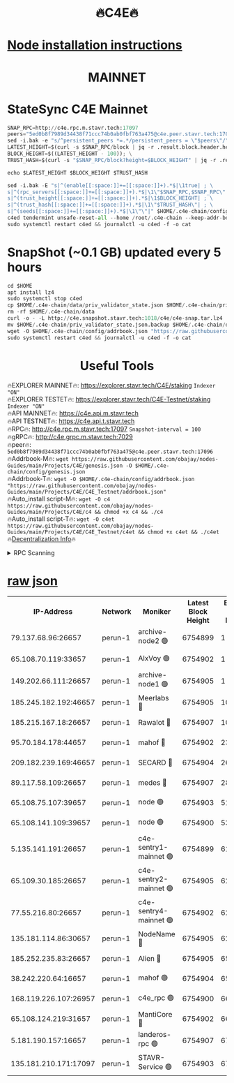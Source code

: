 <h1 align="center"> 🔥C4E🔥</h1>

[Node installation instructions](https://github.com/obajay/nodes-Guides/tree/main/Projects/C4E)
=

<h1 align="center"> MAINNET</h1>

# StateSync C4E Mainnet
```python
SNAP_RPC=http://c4e.rpc.m.stavr.tech:17097
peers="5ed0b8f7989d34438f71ccc74b0ab0fbf763a475@c4e.peer.stavr.tech:17096"
sed -i.bak -e "s/^persistent_peers *=.*/persistent_peers = \"$peers\"/" $HOME/.c4e-chain/config/config.toml
LATEST_HEIGHT=$(curl -s $SNAP_RPC/block | jq -r .result.block.header.height); \
BLOCK_HEIGHT=$((LATEST_HEIGHT - 100)); \
TRUST_HASH=$(curl -s "$SNAP_RPC/block?height=$BLOCK_HEIGHT" | jq -r .result.block_id.hash)

echo $LATEST_HEIGHT $BLOCK_HEIGHT $TRUST_HASH

sed -i.bak -E "s|^(enable[[:space:]]+=[[:space:]]+).*$|\1true| ; \
s|^(rpc_servers[[:space:]]+=[[:space:]]+).*$|\1\"$SNAP_RPC,$SNAP_RPC\"| ; \
s|^(trust_height[[:space:]]+=[[:space:]]+).*$|\1$BLOCK_HEIGHT| ; \
s|^(trust_hash[[:space:]]+=[[:space:]]+).*$|\1\"$TRUST_HASH\"| ; \
s|^(seeds[[:space:]]+=[[:space:]]+).*$|\1\"\"|" $HOME/.c4e-chain/config/config.toml
c4ed tendermint unsafe-reset-all --home /root/.c4e-chain --keep-addr-book
sudo systemctl restart c4ed && journalctl -u c4ed -f -o cat
```
# SnapShot (~0.1 GB) updated every 5 hours
```python
cd $HOME
apt install lz4
sudo systemctl stop c4ed
cp $HOME/.c4e-chain/data/priv_validator_state.json $HOME/.c4e-chain/priv_validator_state.json.backup
rm -rf $HOME/.c4e-chain/data
curl -o - -L http://c4e.snapshot.stavr.tech:1018/c4e/c4e-snap.tar.lz4 | lz4 -c -d - | tar -x -C $HOME/.c4e-chain --strip-components 2
mv $HOME/.c4e-chain/priv_validator_state.json.backup $HOME/.c4e-chain/data/priv_validator_state.json
wget -O $HOME/.c4e-chain/config/addrbook.json "https://raw.githubusercontent.com/obajay/nodes-Guides/main/Projects/C4E/addrbook.json"
sudo systemctl restart c4ed && journalctl -u c4ed -f -o cat
```
 <h1 align="center"> Useful Tools</h1>

🔥EXPLORER MAINNET🔥:  https://explorer.stavr.tech/C4E/staking            `Indexer "ON"` \
🔥EXPLORER TESTET🔥:   https://explorer.stavr.tech/C4E-Testnet/staking     `Indexer "ON"` \
🔥API MAINNET🔥:       https://c4e.api.m.stavr.tech \
🔥API TESTNET🔥:       https://c4e.api.t.stavr.tech \
🔥RPC🔥:               http://c4e.rpc.m.stavr.tech:17097                  `Snapshot-interval = 100` \
🔥gRPC🔥:              http://c4e.grpc.m.stavr.tech:7029 \
🔥peer🔥:              `5ed0b8f7989d34438f71ccc74b0ab0fbf763a475@c4e.peer.stavr.tech:17096` \
🔥Addrbook-M🔥:    ```wget https://raw.githubusercontent.com/obajay/nodes-Guides/main/Projects/C4E/genesis.json -O $HOME/.c4e-chain/config/genesis.json``` \
🔥Addrbook-T🔥:    ```wget -O $HOME/.c4e-chain/config/addrbook.json "https://raw.githubusercontent.com/obajay/nodes-Guides/main/Projects/C4E/C4E_Testnet/addrbook.json"``` \
🔥Auto_install script-M🔥: ```wget -O c4 https://raw.githubusercontent.com/obajay/nodes-Guides/main/Projects/C4E/c4 && chmod +x c4 && ./c4``` \
🔥Auto_install script-T🔥: ```wget -O c4et https://raw.githubusercontent.com/obajay/nodes-Guides/main/Projects/C4E/C4E_Testnet/c4et && chmod +x c4et && ./c4et``` \
🔥[Decentralization Info](https://github.com/obajay/StateSync-snapshots/tree/main/Projects/C4E/Decentralization)🔥




<details>
<summary>RPC Scanning</summary>

<h2 align="center"> We scan nodes in real time every 4 hours. And we provide the final result of RPC endpoints.
We cannot influence the operation of these nodes in any way. </h2>


```python
If Voting Power is higher than 0 --> then the Node is a validator of the network and may be subject to attack and be a potential threat to the chain.
```
```python
We marked such validators with a red symbol
```

</details>

[raw json](https://rpc-check.c4e.stavr.tech/c4e/rpc-c4e-result.json)
=



<table><tr><th>IP-Address</th><th>Network</th><th>Moniker</th><th>Latest Block Height</th><th>Earliest Block Height</th><th>Catching Up</th><th>Tx Index</th><th>Voting Power</th><th>Scan Time</th></tr><tr><td>79.137.68.96:26657</td><td>perun-1</td><td>archive-node2 🟢</td><td>6754899</td><td>1</td><td>False</td><td>on</td><td>0</td><td>2024-01-16T09:34:40.264067756UTC</td></tr><tr><td>65.108.70.119:33657</td><td>perun-1</td><td>AlxVoy 🟢</td><td>6754902</td><td>1</td><td>False</td><td>on</td><td>0</td><td>2024-01-16T09:34:56.711764530UTC</td></tr><tr><td>149.202.66.111:26657</td><td>perun-1</td><td>archive-node1 🟢</td><td>6754905</td><td>1</td><td>False</td><td>on</td><td>0</td><td>2024-01-16T09:35:12.775393513UTC</td></tr><tr><td>185.245.182.192:46657</td><td>perun-1</td><td>Meerlabs 🔴</td><td>6754905</td><td>1051501</td><td>False</td><td>on</td><td>527310</td><td>2024-01-16T09:35:16.594647600UTC</td></tr><tr><td>185.215.167.18:26657</td><td>perun-1</td><td>Rawalot 🔴</td><td>6754907</td><td>1090501</td><td>False</td><td>on</td><td>701423</td><td>2024-01-16T09:35:28.300440262UTC</td></tr><tr><td>95.70.184.178:44657</td><td>perun-1</td><td>mahof 🔴</td><td>6754902</td><td>2342001</td><td>False</td><td>off</td><td>1864179</td><td>2024-01-16T09:34:53.935810512UTC</td></tr><tr><td>209.182.239.169:46657</td><td>perun-1</td><td>SECARD 🔴</td><td>6754904</td><td>2616101</td><td>False</td><td>off</td><td>1136703</td><td>2024-01-16T09:35:10.058699252UTC</td></tr><tr><td>89.117.58.109:26657</td><td>perun-1</td><td>medes 🔴</td><td>6754907</td><td>2826001</td><td>False</td><td>off</td><td>1484927</td><td>2024-01-16T09:35:23.496123878UTC</td></tr><tr><td>65.108.75.107:39657</td><td>perun-1</td><td>node 🟢</td><td>6754903</td><td>5198801</td><td>False</td><td>on</td><td>0</td><td>2024-01-16T09:34:59.099059337UTC</td></tr><tr><td>65.108.141.109:39657</td><td>perun-1</td><td>node 🟢</td><td>6754900</td><td>5303301</td><td>False</td><td>on</td><td>0</td><td>2024-01-16T09:34:42.605963451UTC</td></tr><tr><td>5.135.141.191:26657</td><td>perun-1</td><td>c4e-sentry1-mainnet 🟢</td><td>6754899</td><td>6198001</td><td>False</td><td>on</td><td>0</td><td>2024-01-16T09:34:39.890919661UTC</td></tr><tr><td>65.109.30.185:26657</td><td>perun-1</td><td>c4e-sentry2-mainnet 🟢</td><td>6754905</td><td>6238301</td><td>False</td><td>on</td><td>0</td><td>2024-01-16T09:35:16.177947403UTC</td></tr><tr><td>77.55.216.80:26657</td><td>perun-1</td><td>c4e-sentry4-mainnet 🟢</td><td>6754902</td><td>6241001</td><td>False</td><td>on</td><td>0</td><td>2024-01-16T09:34:54.309730694UTC</td></tr><tr><td>135.181.114.86:30657</td><td>perun-1</td><td>NodeName 🔴</td><td>6754905</td><td>6284301</td><td>False</td><td>off</td><td>140495</td><td>2024-01-16T09:35:13.153968592UTC</td></tr><tr><td>185.252.235.83:26657</td><td>perun-1</td><td>Alien 🔴</td><td>6754905</td><td>6502501</td><td>False</td><td>on</td><td>1136703</td><td>2024-01-16T09:35:13.624716482UTC</td></tr><tr><td>38.242.220.64:16657</td><td>perun-1</td><td>mahof 🟢</td><td>6754904</td><td>6545801</td><td>False</td><td>off</td><td>0</td><td>2024-01-16T09:35:10.406996573UTC</td></tr><tr><td>168.119.226.107:26957</td><td>perun-1</td><td>c4e_rpc 🟢</td><td>6754900</td><td>6654900</td><td>False</td><td>on</td><td>0</td><td>2024-01-16T09:34:46.990914467UTC</td></tr><tr><td>65.108.124.219:31657</td><td>perun-1</td><td>MantiCore 🔴</td><td>6754902</td><td>6654902</td><td>False</td><td>off</td><td>193286</td><td>2024-01-16T09:34:53.492630558UTC</td></tr><tr><td>5.181.190.157:16657</td><td>perun-1</td><td>landeros-rpc 🟢</td><td>6754907</td><td>6750901</td><td>False</td><td>on</td><td>0</td><td>2024-01-16T09:35:27.930578739UTC</td></tr><tr><td>135.181.210.171:17097</td><td>perun-1</td><td>STAVR-Service 🟢</td><td>6754903</td><td>6752001</td><td>False</td><td>on</td><td>0</td><td>2024-01-16T09:35:01.570616938UTC</td></tr></table>
